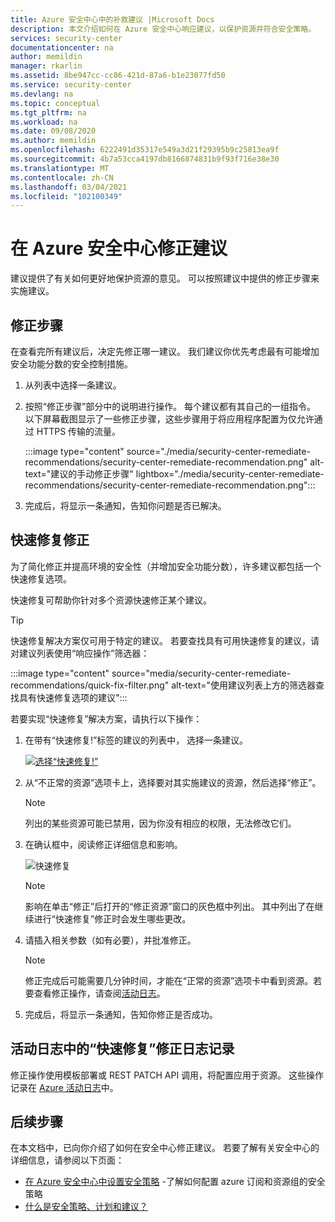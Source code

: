 ```yaml
---
title: Azure 安全中心中的补救建议 |Microsoft Docs
description: 本文介绍如何在 Azure 安全中心响应建议，以保护资源并符合安全策略。
services: security-center
documentationcenter: na
author: memildin
manager: rkarlin
ms.assetid: 8be947cc-cc86-421d-87a6-b1e23077fd50
ms.service: security-center
ms.devlang: na
ms.topic: conceptual
ms.tgt_pltfrm: na
ms.workload: na
ms.date: 09/08/2020
ms.author: memildin
ms.openlocfilehash: 6222491d35317e549a3d21f29395b9c25813ea9f
ms.sourcegitcommit: 4b7a53cca4197db8166874831b9f93f716e38e30
ms.translationtype: MT
ms.contentlocale: zh-CN
ms.lasthandoff: 03/04/2021
ms.locfileid: "102100349"
---
```

# <a name="remediate-recommendations-in-azure-security-center"></a>在 Azure 安全中心修正建议

建议提供了有关如何更好地保护资源的意见。 可以按照建议中提供的修正步骤来实施建议。

## <a name="remediation-steps"></a>修正步骤<a name="remediation-steps"></a>

在查看完所有建议后，决定先修正哪一建议。 我们建议你优先考虑最有可能增加安全功能分数的安全控制措施。

1. 从列表中选择一条建议。

1. 按照“修正步骤”部分中的说明进行操作。 每个建议都有其自己的一组指令。 以下屏幕截图显示了一些修正步骤，这些步骤用于将应用程序配置为仅允许通过 HTTPS 传输的流量。

    :::image type="content" source="./media/security-center-remediate-recommendations/security-center-remediate-recommendation.png" alt-text="建议的手动修正步骤" lightbox="./media/security-center-remediate-recommendations/security-center-remediate-recommendation.png":::

1. 完成后，将显示一条通知，告知你问题是否已解决。

## <a name="quick-fix-remediation"></a>快速修复修正

为了简化修正并提高环境的安全性（并增加安全功能分数），许多建议都包括一个快速修复选项。

快速修复可帮助你针对多个资源快速修正某个建议。

> [!TIP]
> 快速修复解决方案仅可用于特定的建议。 若要查找具有可用快速修复的建议，请对建议列表使用“响应操作”筛选器：
> 
> :::image type="content" source="media/security-center-remediate-recommendations/quick-fix-filter.png" alt-text="使用建议列表上方的筛选器查找具有快速修复选项的建议":::

若要实现“快速修复”解决方案，请执行以下操作：

1. 在带有“快速修复!”标签的建议的列表中， 选择一条建议。

    [![选择“快速修复!”](media/security-center-remediate-recommendations/security-center-quick-fix-select.png)](media/security-center-remediate-recommendations/security-center-quick-fix-select.png#lightbox)

1. 从“不正常的资源”选项卡上，选择要对其实施建议的资源，然后选择“修正”。

    > [!NOTE]
    > 列出的某些资源可能已禁用，因为你没有相应的权限，无法修改它们。

1. 在确认框中，阅读修正详细信息和影响。

    ![快速修复](./media/security-center-remediate-recommendations/security-center-quick-fix-view.png)

    > [!NOTE]
    > 影响在单击“修正”后打开的“修正资源”窗口的灰色框中列出。 其中列出了在继续进行“快速修复”修正时会发生哪些更改。

1. 请插入相关参数（如有必要），并批准修正。

    > [!NOTE]
    > 修正完成后可能需要几分钟时间，才能在“正常的资源”选项卡中看到资源。若要查看修正操作，请查阅[活动日志](#activity-log)。

1. 完成后，将显示一条通知，告知你修正是否成功。

## <a name="quick-fix-remediation-logging-in-the-activity-log"></a>活动日志中的“快速修复”修正日志记录 <a name="activity-log"></a>

修正操作使用模板部署或 REST PATCH API 调用，将配置应用于资源。 这些操作记录在 [Azure 活动日志](../azure-resource-manager/management/view-activity-logs.md)中。


## <a name="next-steps"></a>后续步骤

在本文档中，已向你介绍了如何在安全中心修正建议。 若要了解有关安全中心的详细信息，请参阅以下页面：

* [在 Azure 安全中心中设置安全策略](tutorial-security-policy.md) -了解如何配置 azure 订阅和资源组的安全策略
* [什么是安全策略、计划和建议？](security-policy-concept.md)